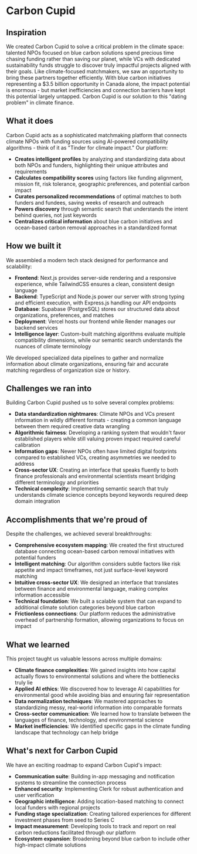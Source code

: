 # Carbon Cupid

## Inspiration
We created Carbon Cupid to solve a critical problem in the climate space: talented NPOs focused on blue carbon solutions spend precious time chasing funding rather than saving our planet, while VCs with dedicated sustainability funds struggle to discover truly impactful projects aligned with their goals. Like climate-focused matchmakers, we saw an opportunity to bring these partners together efficiently. With blue carbon initiatives representing a $3.5 billion opportunity in Canada alone, the impact potential is enormous - but market inefficiencies and connection barriers have kept this potential largely untapped. Carbon Cupid is our solution to this "dating problem" in climate finance.

## What it does
Carbon Cupid acts as a sophisticated matchmaking platform that connects climate NPOs with funding sources using AI-powered compatibility algorithms - think of it as "Tinder for climate impact." Our platform:

* **Creates intelligent profiles** by analyzing and standardizing data about both NPOs and funders, highlighting their unique attributes and requirements
* **Calculates compatibility scores** using factors like funding alignment, mission fit, risk tolerance, geographic preferences, and potential carbon impact
* **Curates personalized recommendations** of optimal matches to both funders and fundees, saving weeks of research and outreach
* **Powers discovery** through semantic search that understands the intent behind queries, not just keywords
* **Centralizes critical information** about blue carbon initiatives and ocean-based carbon removal approaches in a standardized format

## How we built it
We assembled a modern tech stack designed for performance and scalability:

* **Frontend**: Next.js provides server-side rendering and a responsive experience, while TailwindCSS ensures a clean, consistent design language
* **Backend**: TypeScript and Node.js power our server with strong typing and efficient execution, with Express.js handling our API endpoints
* **Database**: Supabase (PostgreSQL) stores our structured data about organizations, preferences, and matches
* **Deployment**: Vercel hosts our frontend while Render manages our backend services
* **Intelligence layer**: Custom-built matching algorithms evaluate multiple compatibility dimensions, while our semantic search understands the nuances of climate terminology

We developed specialized data pipelines to gather and normalize information about climate organizations, ensuring fair and accurate matching regardless of organization size or history.

## Challenges we ran into
Building Carbon Cupid pushed us to solve several complex problems:

* **Data standardization nightmares**: Climate NPOs and VCs present information in wildly different formats - creating a common language between them required creative data wrangling
* **Algorithmic fairness**: Developing a ranking system that wouldn't favor established players while still valuing proven impact required careful calibration
* **Information gaps**: Newer NPOs often have limited digital footprints compared to established VCs, creating asymmetries we needed to address
* **Cross-sector UX**: Creating an interface that speaks fluently to both finance professionals and environmental scientists meant bridging different terminology and priorities
* **Technical complexity**: Implementing semantic search that truly understands climate science concepts beyond keywords required deep domain integration

## Accomplishments that we're proud of
Despite the challenges, we achieved several breakthroughs:

* **Comprehensive ecosystem mapping**: We created the first structured database connecting ocean-based carbon removal initiatives with potential funders
* **Intelligent matching**: Our algorithm considers subtle factors like risk appetite and impact timeframes, not just surface-level keyword matching
* **Intuitive cross-sector UX**: We designed an interface that translates between finance and environmental language, making complex information accessible
* **Technical foundation**: We built a scalable system that can expand to additional climate solution categories beyond blue carbon
* **Frictionless connections**: Our platform reduces the administrative overhead of partnership formation, allowing organizations to focus on impact

## What we learned
This project taught us valuable lessons across multiple domains:

* **Climate finance complexities**: We gained insights into how capital actually flows to environmental solutions and where the bottlenecks truly lie
* **Applied AI ethics**: We discovered how to leverage AI capabilities for environmental good while avoiding bias and ensuring fair representation
* **Data normalization techniques**: We mastered approaches to standardizing messy, real-world information into comparable formats
* **Cross-sector communication**: We learned how to translate between the languages of finance, technology, and environmental science
* **Market inefficiencies**: We identified specific gaps in the climate funding landscape that technology can help bridge

## What's next for Carbon Cupid
We have an exciting roadmap to expand Carbon Cupid's impact:

* **Communication suite**: Building in-app messaging and notification systems to streamline the connection process
* **Enhanced security**: Implementing Clerk for robust authentication and user verification
* **Geographic intelligence**: Adding location-based matching to connect local funders with regional projects
* **Funding stage specialization**: Creating tailored experiences for different investment phases from seed to Series C
* **Impact measurement**: Developing tools to track and report on real carbon reductions facilitated through our platform
* **Ecosystem expansion**: Broadening beyond blue carbon to include other high-impact climate solutions